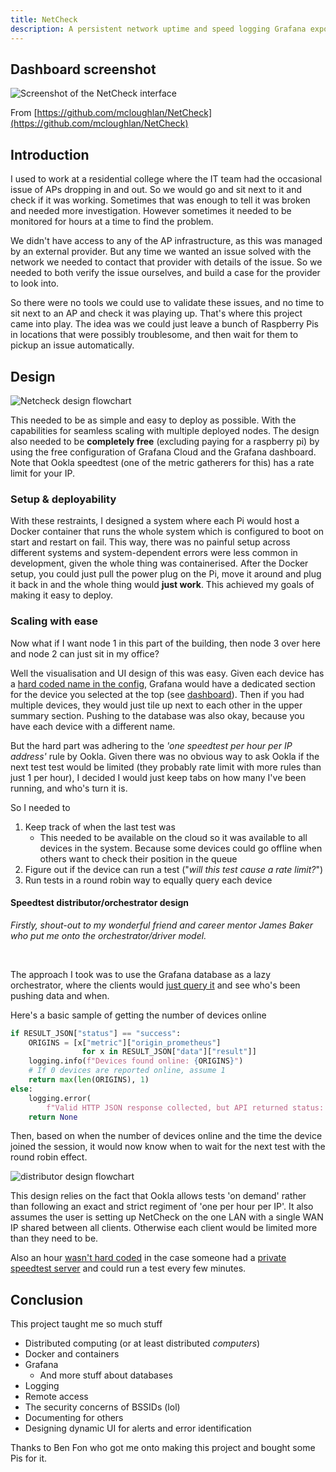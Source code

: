 ```yaml
---
title: NetCheck
description: A persistent network uptime and speed logging Grafana exporter intended for use on multiple Raspberry Pis
---
```


## Dashboard screenshot

![Screenshot of the NetCheck interface](https://raw.githubusercontent.com/mcloughlan/NetCheck/main/assets/summary.png)

From [https://github.com/mcloughlan/NetCheck](https://github.com/mcloughlan/NetCheck)

## Introduction

I used to work at a residential college where the IT team had the occasional issue of APs dropping in and out. So we would go and sit next to it and check if it was working. Sometimes that was enough to tell it was broken and needed more investigation. However sometimes it needed to be monitored for hours at a time to find the problem.

We didn't have access to any of the AP infrastructure, as this was managed by an external provider. But any time we wanted an issue solved with the network we needed to contact that provider with details of the issue. So we needed to both verify the issue ourselves, and build a case for the provider to look into.

So there were no tools we could use to validate these issues, and no time to sit next to an AP and check it was playing up. That's where this project came into play. The idea was we could just leave a bunch of Raspberry Pis in locations that were possibly troublesome, and then wait for them to pickup an issue automatically.

## Design

![Netcheck design flowchart](https://raw.githubusercontent.com/mcloughlan/NetCheck/main/assets/flowchart.svg)

This needed to be as simple and easy to deploy as possible. With the capabilities for seamless scaling with multiple deployed nodes. The design also needed to be **completely free** (excluding paying for a raspberry pi) by using the free configuration of Grafana Cloud and the Grafana dashboard. Note that Ookla speedtest (one of the metric gatherers for this) has a rate limit for your IP.

### Setup & deployability

With these restraints, I designed a system where each Pi would host a Docker container that runs the whole system which is configured to boot on start and restart on fail. This way, there was no painful setup across different systems and system-dependent errors were less common in development, given the whole thing was containerised. After the Docker setup, you could just pull the power plug on the Pi, move it around and plug it back in and the whole thing would **just work**. This achieved my goals of making it easy to deploy.

### Scaling with ease

Now what if I want node 1 in this part of the building, then node 3 over here and node 2 can just sit in my office?

Well the visualisation and UI design of this was easy. Given each device has a [hard coded name in the config](https://github.com/mcloughlan/NetCheck/blob/3494e07d93f0e3dabec84038ad4d26f69902a494/templates/.env.template#L20), Grafana would have a dedicated section for the device you selected at the top (see [dashboard](#dashboard-screenshot)). Then if you had multiple devices, they would just tile up next to each other in the upper summary section. Pushing to the database was also okay, because you have each device with a different name.

But the hard part was adhering to the *'one speedtest per hour per IP address'* rule by Ookla.
Given there was no obvious way to ask Ookla if the next test test would be limited (they probably rate limit with more rules than just 1 per hour), I decided I would just keep tabs on how many I've been running, and who's turn it is.

So I needed to

1. Keep track of when the last test was
    - This needed to be available on the cloud so it was available to all devices in the system. Because some devices could go offline when others want to check their position in the queue
1. Figure out if the device can run a test ("*will this test cause a rate limit?*")
1. Run tests in a round robin way to equally query each device

#### Speedtest distributor/orchestrator design

*Firstly, shout-out to my wonderful friend and career mentor James Baker who put me onto the orchestrator/driver model.*

<br>

The approach I took was to use the Grafana database as a lazy orchestrator, where the clients would [just query it](https://github.com/mcloughlan/netcheck-api/blob/041f639cbbe04b8c63e7f3628ff6ea344041fa20/src/web.py#L70-L148) and see who's been pushing data and when.

Here's a basic sample of getting the number of devices online

```python
if RESULT_JSON["status"] == "success":
    ORIGINS = [x["metric"]["origin_prometheus"]
                for x in RESULT_JSON["data"]["result"]]
    logging.info(f"Devices found online: {ORIGINS}")
    # If 0 devices are reported online, assume 1
    return max(len(ORIGINS), 1)
else:
    logging.error(
        f"Valid HTTP JSON response collected, but API returned status: {RESULT_JSON['status']}")
    return None
```

Then, based on when the number of devices online and the time the device joined the session, it would now know when to wait for the next test with the round robin effect.

![distributor design flowchart](https://raw.githubusercontent.com/mcloughlan/NetCheck/main/assets/distributor.svg)

This design relies on the fact that Ookla allows tests 'on demand' rather than following an exact and strict regiment of 'one per hour per IP'. It also assumes the user is setting up NetCheck on the one LAN with a single WAN IP shared between all clients. Otherwise each client would be limited more than they need to be.

Also an hour [wasn't hard coded](https://github.com/mcloughlan/NetCheck/blob/3494e07d93f0e3dabec84038ad4d26f69902a494/docker-compose.yml#L14) in the case someone had a [private speedtest server](https://github.com/mcloughlan/NetCheck/blob/3494e07d93f0e3dabec84038ad4d26f69902a494/docker-compose.yml#L16) and could run a test every few minutes.

## Conclusion

This project taught me so much stuff

- Distributed computing (or at least distributed *computers*)
- Docker and containers
- Grafana
  - And more stuff about databases
- Logging
- Remote access
- The security concerns of BSSIDs (lol)
- Documenting for others
- Designing dynamic UI for alerts and error identification

Thanks to Ben Fon who got me onto making this project and bought some Pis for it.
